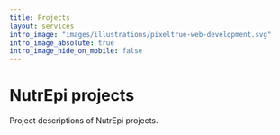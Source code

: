 ```yaml
---
title: Projects
layout: services
intro_image: "images/illustrations/pixeltrue-web-development.svg"
intro_image_absolute: true
intro_image_hide_on_mobile: false
---
```


# NutrEpi projects

Project descriptions of NutrEpi projects.
